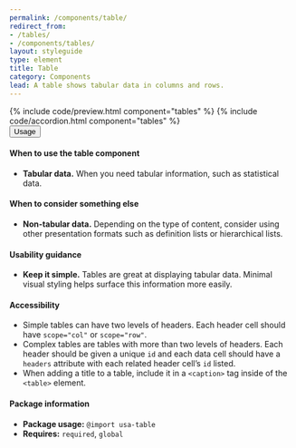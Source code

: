 ```yaml
---
permalink: /components/table/
redirect_from:
- /tables/
- /components/tables/
layout: styleguide
type: element
title: Table
category: Components
lead: A table shows tabular data in columns and rows.
---
```


<section class="site-component-section">
  {% include code/preview.html component="tables" %}
  {% include code/accordion.html component="tables" %}
  <div class="usa-accordion usa-accordion--bordered site-accordion-docs">
    <button class="usa-button-unstyled usa-accordion__button"
        aria-expanded="true" aria-controls="table-docs">
      Usage
    </button>
    <div id="table-docs" aria-hidden="false" class="usa-accordion__content site-component-usage">
      <h4>When to use the table component</h4>
      <ul class="usa-content-list">
        <li><strong>Tabular data.</strong> When you need tabular information, such as statistical data.</li>
      </ul>
      <h4>When to consider something else</h4>
      <ul class="usa-content-list">
        <li><strong>Non-tabular data.</strong> Depending on the type of content, consider using other presentation formats such as definition lists or hierarchical lists. </li>
      </ul>
      <h4>Usability guidance</h4>
      <ul class="usa-content-list">
        <li><strong>Keep it simple.</strong> Tables are great at displaying tabular data. Minimal visual styling helps surface this information more easily.</li>
      </ul>
      <h4 class="usa-heading">Accessibility</h4>
      <ul class="usa-content-list">
        <li>Simple tables can have two levels of headers. Each header cell should have <code>scope=<wbr>"col"</code> or <code>scope=<wbr>"row"</code>.</li>
        <li>Complex tables are tables with more than two levels of headers. Each header should be given a unique <code>id</code> and each data cell should have a <code>headers</code> attribute with each related header cell’s <code>id</code> listed.</li>
        <li>When adding a title to a table, include it in a <code>&lt;caption&gt;</code> tag inside of the <code>&lt;table&gt;</code> element.</li>
      </ul>
      <h4 class="usa-heading">Package information</h4>
      <ul class="usa-content-list">
        <li>
          <strong>Package usage:</strong> <code>@import usa-table</code>
        </li>
        <li>
          <strong>Requires:</strong> <code>required</code>, <code>global</code>
        </li>
      </ul>
    </div>
  </div>
</section>
